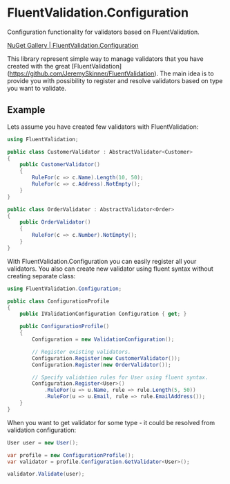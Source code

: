 # FluentValidation.Configuration
Configuration functionality for validators based on FluentValidation.

[NuGet Gallery | FluentValidation.Configuration](https://www.nuget.org/packages/FluentValidation.Configuration)

This library represent simple way to manage validators that you have created with the great [FluentValidation] (https://github.com/JeremySkinner/FluentValidation). 
The main idea is to provide you with possibility to register and resolve validators based on type you want to validate.

## Example

Lets assume you have created few validators with FluentValidation:

```c#
using FluentValidation;

public class CustomerValidator : AbstractValidator<Customer>
{
    public CustomerValidator()
    {
        RuleFor(c => c.Name).Length(10, 50);
        RuleFor(c => c.Address).NotEmpty();
    }
}

public class OrderValidator : AbstractValidator<Order>
{
    public OrderValidator()
    {
        RuleFor(c => c.Number).NotEmpty();
    }
}
```

With FluentValidation.Configuration you can easily register all your validators. You also can create new validator using fluent syntax without creating separate class:

```c#
using FluentValidation.Configuration;

public class ConfigurationProfile
{
    public IValidationConfiguration Configuration { get; }

    public ConfigurationProfile()
    {
        Configuration = new ValidationConfiguration();

        // Register existing validators.
        Configuration.Register(new CustomerValidator());
        Configuration.Register(new OrderValidator());

        // Specify validation rules for User using fluent syntax.
        Configuration.Register<User>()
            .RuleFor(u => u.Name, rule => rule.Length(5, 50))
            .RuleFor(u => u.Email, rule => rule.EmailAddress());
    }
}
```

When you want to get validator for some type - it could be resolved from validation configuration:

```c#
User user = new User();

var profile = new ConfigurationProfile();
var validator = profile.Configuration.GetValidator<User>();

validator.Validate(user);
```
